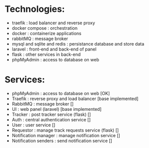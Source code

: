 # Technologies:

- traefik : load balancer and reverse proxy
- docker compose : orchestration
- docker : containerize applications
- rabbitMQ : message broker
- mysql and sqlite and redis : persistance database and store data
- laravel : front-end and back-end of panel
- flask : other services in back-end
- phpMyAdmin : access to database on web

# Services:

- phpMyAdmin : access to database on web                        [OK]
- Traefik : reverse proxy and load balancer                     [base implemented]
- RabbitMQ : message broker                                     []
- UI : web panel (laravel)                                      [base implemented]
- Tracker : post tracker service (flask)                        []
- Auth : central authentication service                         []
- User : user service                                           []
- Requestor : manage track requests service (flask)             []
- Notification manager : manage notification service            []
- Notification senders : send notification service              []